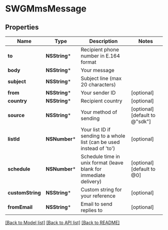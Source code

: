 # SWGMmsMessage

## Properties
Name | Type | Description | Notes
------------ | ------------- | ------------- | -------------
**to** | **NSString*** | Recipient phone number in E.164 format | 
**body** | **NSString*** | Your message | 
**subject** | **NSString*** | Subject line (max 20 characters) | 
**from** | **NSString*** | Your sender ID | [optional] 
**country** | **NSString*** | Recipient country | [optional] 
**source** | **NSString*** | Your method of sending | [optional] [default to @"sdk"]
**listId** | **NSNumber*** | Your list ID if sending to a whole list (can be used instead of &#39;to&#39;) | [optional] 
**schedule** | **NSNumber*** | Schedule time in unix format (leave blank for immediate delivery) | [optional] [default to @0]
**customString** | **NSString*** | Custom string for your reference | [optional] 
**fromEmail** | **NSString*** | Email to send replies to | [optional] 

[[Back to Model list]](../README.md#documentation-for-models) [[Back to API list]](../README.md#documentation-for-api-endpoints) [[Back to README]](../README.md)


